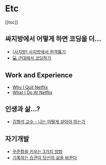 # Etc
[[toc]]

## 싸지방에서 어떻게 하면 코딩을 더...
- [[사지방] 사지방에서 원격뚫기](https://goseungduk.tistory.com/51)
- [💻 군대에서 코딩하기](https://dev.lewislee.net/%EA%B5%B0%EB%8C%80%EC%97%90%EC%84%9C-%EC%BD%94%EB%94%A9%ED%95%98%EA%B8%B0.html)

## Work and Experience
- [Why I Quit Netflix](https://youtu.be/slL7AW9q8Fc?si=GskBv7SDSdp8gaXd)
- [What I Do At Netflix](https://youtu.be/AVnJB7xN-MU?si=oPwDig4IMomhxWoC)

## 인생과 삶...?
- [김형석 교수 - 나는 어떻게 살아야 하는가](https://youtu.be/JXd4xlL0ER0?si=xTtMLW0nT77hprmI)

## 자기개발
- [꾸준함을 키우는 3가지 방법](https://brunch.co.kr/@lyva/96)
- [기록하는 습관이 당신의 삶을 바꾼다](https://viator2912.tistory.com/55)